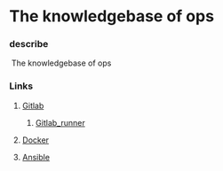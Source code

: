 # The knowledgebase of ops

### describe

​	The knowledgebase of ops

### Links
1. [Gitlab](./gitlab)
   1. [Gitlab_runner](./gitlab/gitlab_runner.md)
2. [Docker](./docker)

3. [Ansible](./ansible)


